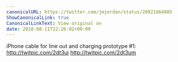 ```yaml
---
canonicalURL: https://twitter.com/jmjordan/status/20921864805
ShowCanonicalLink: true
CanonicalLinkText: View original on
date: 2010-08-11T22:26:02+00:00
---
```

iPhone cable for line out and charging prototype #1: http://twitpic.com/2dt3ui http://twitpic.com/2dt3um